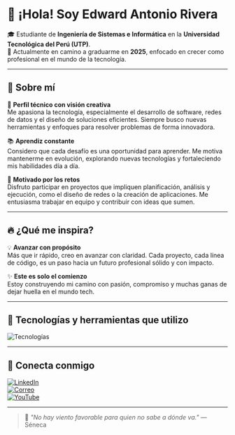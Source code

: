 # 👋 ¡Hola! Soy Edward Antonio Rivera

🎓 Estudiante de **Ingeniería de Sistemas e Informática** en la **Universidad Tecnológica del Perú (UTP)**.  
🎯 Actualmente en camino a graduarme en **2025**, enfocado en crecer como profesional en el mundo de la tecnología.

---

## 💼 Sobre mí

🔧 **Perfil técnico con visión creativa**  
Me apasiona la tecnología, especialmente el desarrollo de software, redes de datos y el diseño de soluciones eficientes. Siempre busco nuevas herramientas y enfoques para resolver problemas de forma innovadora.

📚 **Aprendiz constante**  
Considero que cada desafío es una oportunidad para aprender. Me motiva mantenerme en evolución, explorando nuevas tecnologías y fortaleciendo mis habilidades día a día.

🚀 **Motivado por los retos**  
Disfruto participar en proyectos que impliquen planificación, análisis y ejecución, como el diseño de redes o la creación de aplicaciones. Me entusiasma trabajar en equipo y contribuir con ideas que sumen.

---

## 🔥 ¿Qué me inspira?

💡 **Avanzar con propósito**  
Más que ir rápido, creo en avanzar con claridad. Cada proyecto, cada línea de código, es un paso hacia un futuro profesional sólido y con impacto.

✨ **Este es solo el comienzo**  
Estoy construyendo mi camino con pasión, compromiso y muchas ganas de dejar huella en el mundo tech.

---

## 🧰 Tecnologías y herramientas que utilizo

![Tecnologías](https://skillicons.dev/icons?i=java,python,html,css,javascript,github,azure,aws,gcp,mysql,linux)

---

## 📢 Conecta conmigo

[![LinkedIn](https://img.shields.io/badge/LinkedIn-Edward%20Rivera-blue?style=for-the-badge&logo=linkedin)](https://www.linkedin.com/in/edward-antonio-rivera/)  
[![Correo](https://img.shields.io/badge/Gmail-edwardantonio227%40gmail.com-red?style=for-the-badge&logo=gmail)](mailto:edwardantonio227@gmail.com)  
[![YouTube](https://img.shields.io/badge/YouTube-Edward_Antonio-red?style=for-the-badge&logo=youtube)](https://www.youtube.com/@edwardantonio5771)

---

> 🧭 *"No hay viento favorable para quien no sabe a dónde va."* — Séneca
